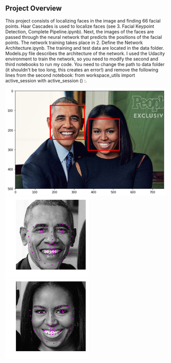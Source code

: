## Project Overview

This project consists of localizing faces in the image and finding 66 facial points. Haar Cascades is used to localize faces (see 3. Facial Keypoint Detection, Complete Pipeline.ipynb). Next, the images of the faces are passed through the neural network that predicts the positions of the facial points. The network training takes place in 2. Define the Network Architecture.ipynb. The training and test data are located in the data folder. Models.py file describes the architecture of the network. I used the Udacity environment to train the network, so you need to modify the second and third notebooks to run my code. You need to change the path to data folder (it shouldn't be too long, this creates an error!) and remove the following lines from the second notebook:
from workspace_utils import active_session
with active_session () :.

![detected_faces](https://github.com/GlebDubosarskii/Udacity-Computer-Vision-Nanodegree/blob/main/Project%201-%20facial%20keypoint%20detection/images/detected_faces.png)
![detected_points1](https://github.com/GlebDubosarskii/Udacity-Computer-Vision-Nanodegree/blob/main/Project%201-%20facial%20keypoint%20detection/images/detected_points1.png)
![detected_points2](https://github.com/GlebDubosarskii/Udacity-Computer-Vision-Nanodegree/blob/main/Project%201-%20facial%20keypoint%20detection/images/detected_points2.png)
